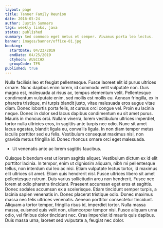 ```yaml
---
layout: page
title: Tanner Family Reunion
date: 2016-05-24
author: Justin Summers
tags: weekly links, java
status: published
summary: Sed commodo eget metus et semper. Vivamus porta leo lectus.
banner: images/banner/office-01.jpg
booking:
  startDate: 04/23/2019
  endDate: 04/25/2019
  ctyhocn: AUSCCHX
  groupCode: TFR
published: true
---
```

Nulla facilisis leo et feugiat pellentesque. Fusce laoreet elit id purus ultrices ornare. Nunc dapibus enim lorem, id commodo velit vulputate non. Duis magna est, malesuada at risus ac, tempus elementum velit. Pellentesque condimentum vulputate enim, sed mollis est mollis eu. Aenean fringilla, ex in pharetra tristique, mi turpis blandit justo, vitae malesuada eros augue vitae diam. Donec lobortis porta felis, at cursus orci congue vel. Proin eu lacinia neque. Donec in dolor sed lacus dapibus condimentum eu sit amet purus. Mauris in rhoncus orci. Nullam viverra, lorem vestibulum ultrices imperdiet, tortor nulla ultricies eros, in sagittis ante turpis nec odio. Nunc sit amet lacus egestas, blandit ligula eu, convallis ligula. In non diam tempor metus iaculis porttitor sed eu felis. Vestibulum consequat maximus nisl, non gravida metus fringilla id. Donec rhoncus ornare orci eget malesuada.

* Ut venenatis ante ac lorem sagittis faucibus.

Quisque bibendum erat ut lorem sagittis aliquet. Vestibulum dictum ex id elit porttitor lacinia. In tempor, enim ut dignissim aliquam, nibh mi pellentesque tellus, non interdum dui leo ac nisi. Etiam vulputate lectus tortor, id maximus elit ultrices sit amet. Etiam quis hendrerit nisl. Fusce ultrices libero sit amet pellentesque rutrum. Duis varius sollicitudin arcu non hendrerit. Fusce nec lorem at odio pharetra tincidunt. Praesent accumsan eget eros et sagittis. Donec sodales accumsan ex a scelerisque. Etiam tincidunt semper turpis, a lacinia sapien venenatis in.
Donec placerat tristique odio. Donec maximus massa nec felis ultrices venenatis. Aenean porttitor consectetur tincidunt. Aliquam a tortor tempor, fringilla risus id, imperdiet tortor. Nulla massa massa, euismod quis velit non, ullamcorper tempor nisi. Fusce aliquam urna odio, vel finibus dolor tincidunt nec. Cras imperdiet id mauris quis dapibus. Duis massa urna, laoreet sed vulputate a, feugiat nec dolor.
